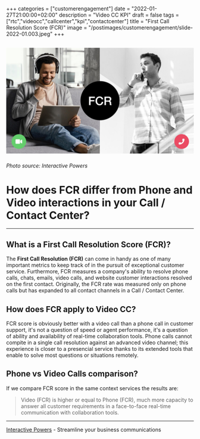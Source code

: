 +++
categories = ["customerengagement"]
date = "2022-01-27T21:00:00+02:00"
description = "Video CC KPI"
draft = false
tags = ["rtc","videocc","callcenter","kpi","contactcenter"]
title = "First Call Resolution Score (FCR)"
image = "/postimages/customerengagement/slide-2022-01.003.jpeg"
+++

![training](/postimages/customerengagement/slide-2022-01.003.jpeg)
-----------
###### Photo source: Interactive Powers

# How does FCR differ from Phone and Video interactions in your Call / Contact Center?
--- 

##	What is a First Call Resolution Score (FCR)?

The **First Call Resolution (FCR)** can come in handy as one of many important metrics to keep track of in the pursuit of exceptional customer service. Furthermore, FCR measures a company's ability to resolve phone calls, chats, emails, video calls, and website customer interactions resolved on the first contact. Originally, the FCR rate was measured only on phone calls but has expanded to all contact channels in a Call / Contact Center.

##	How does FCR apply to Video CC?

FCR score is obviously better with a video call than a phone call in customer support, it's not a question of speed or agent performance, it's a question of ability and availability of real-time collaboration tools. Phone calls cannot compite in a single call resolution against an advanced video channel; this experience is closer to a presencial service thanks to its extended tools that enable to solve most questions or situations remotely.

##	Phone vs Video Calls comparison?

If we compare FCR score in the same context services the results are:

> Video (FCR) is higher or equal to Phone (FCR), much more capacity to answer all customer requirements in a face-to-face real-time communication with collaboration tools.

---
[Interactive Powers](http://www.ivrpowers.com/) - Streamline your business communications